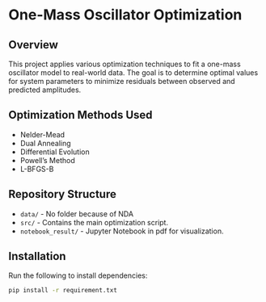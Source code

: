 # One-Mass Oscillator Optimization

## Overview
This project applies various optimization techniques to fit a one-mass oscillator model to real-world data. The goal is to determine optimal values for system parameters to minimize residuals between observed and predicted amplitudes.

## Optimization Methods Used
- Nelder-Mead
- Dual Annealing
- Differential Evolution
- Powell’s Method
- L-BFGS-B

## Repository Structure
- `data/` - No folder because of NDA
- `src/` - Contains the main optimization script.
- `notebook_result/` - Jupyter Notebook in pdf for visualization.

## Installation
Run the following to install dependencies:
```bash
pip install -r requirement.txt
```
